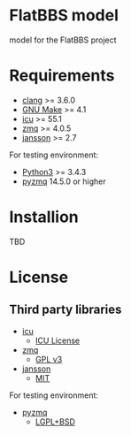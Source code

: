 FlatBBS model
==

model for the FlatBBS project

Requirements
==

* [clang](http://clang.llvm.org) >= 3.6.0
* [GNU Make](https://www.gnu.org/software/make) >= 4.1
* [icu](http://site.icu-project.org/download) >= 55.1
* [zmq](http://zeromq.org/intro:get-the-software) >= 4.0.5
* [jansson](https://github.com/akheron/jansson/releases) >= 2.7

For testing environment:

* [Python3](https://www.python.org) >= 3.4.3
* [pyzmq](https://pypi.python.org/pypi/pyzmq) 14.5.0 or higher

Installion
==

TBD


License
==

Third party libraries
--

* [icu](http://site.icu-project.org/download)
  * [ICU License](https://ssl.icu-project.org/repos/icu/icu/trunk/license.html)
* [zmq](http://zeromq.org/intro:get-the-software)
  * [GPL v3](http://zeromq.org/area:licensing)
* [jansson](https://github.com/akheron/jansson/releases)
  * [MIT](https://github.com/akheron/jansson/blob/master/LICENSE)

For testing environment:

* [pyzmq](https://pypi.python.org/pypi/pyzmq)
  * [LGPL+BSD](https://pypi.python.org/pypi/pyzmq)

